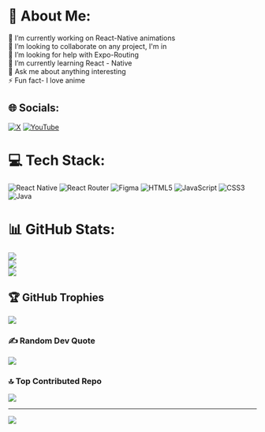 # 💫 About Me:
🔭 I’m currently working on React-Native animations<br>👯 I’m looking to collaborate on any project, I'm in<br>🤝 I’m looking for help with Expo-Routing<br>🌱 I’m currently learning React - Native<br>💬 Ask me about anything interesting<br>⚡ Fun fact- I love anime


## 🌐 Socials:
[![X](https://img.shields.io/badge/X-black.svg?logo=X&logoColor=white)](https://x.com/codex_w3) [![YouTube](https://img.shields.io/badge/YouTube-%23FF0000.svg?logo=YouTube&logoColor=white)](https://youtube.com/@@Cycodes) 

# 💻 Tech Stack:
![React Native](https://img.shields.io/badge/react_native-%2320232a.svg?style=for-the-badge&logo=react&logoColor=%2361DAFB) ![React Router](https://img.shields.io/badge/React_Router-CA4245?style=for-the-badge&logo=react-router&logoColor=white) ![Figma](https://img.shields.io/badge/figma-%23F24E1E.svg?style=for-the-badge&logo=figma&logoColor=white) ![HTML5](https://img.shields.io/badge/html5-%23E34F26.svg?style=for-the-badge&logo=html5&logoColor=white) ![JavaScript](https://img.shields.io/badge/javascript-%23323330.svg?style=for-the-badge&logo=javascript&logoColor=%23F7DF1E) ![CSS3](https://img.shields.io/badge/css3-%231572B6.svg?style=for-the-badge&logo=css3&logoColor=white) ![Java](https://img.shields.io/badge/java-%23ED8B00.svg?style=for-the-badge&logo=openjdk&logoColor=white)
# 📊 GitHub Stats:
![](https://github-readme-stats.vercel.app/api?username=cy-rus404&theme=dark&hide_border=true&include_all_commits=false&count_private=false)<br/>
![](https://github-readme-streak-stats.herokuapp.com/?user=cy-rus404&theme=dark&hide_border=true)<br/>
![](https://github-readme-stats.vercel.app/api/top-langs/?username=cy-rus404&theme=dark&hide_border=true&include_all_commits=false&count_private=false&layout=compact)

## 🏆 GitHub Trophies
![](https://github-profile-trophy.vercel.app/?username=cy-rus404&theme=radical&no-frame=false&no-bg=true&margin-w=4)

### ✍️ Random Dev Quote
![](https://quotes-github-readme.vercel.app/api?type=horizontal&theme=radical)

### 🔝 Top Contributed Repo
![](https://github-contributor-stats.vercel.app/api?username=cy-rus404&limit=5&theme=dark&combine_all_yearly_contributions=true)

---
[![](https://visitcount.itsvg.in/api?id=cy-rus404&icon=0&color=0)](https://visitcount.itsvg.in)

<!-- Proudly created with GPRM ( https://gprm.itsvg.in ) -->

